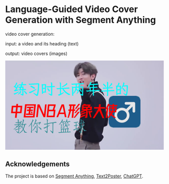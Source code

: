 # Language-Guided Video Cover Generation with Segment Anything

video cover generation: 

input: a video and its heading (text)

output: video covers (images)

<img src="https://github.com/yunlong10/video-cover-gen/blob/main/example/outputs_1/w_bg/cover_7.png?raw=true" />

## Acknowledgements
The project is based on [Segment Anything](https://github.com/facebookresearch/segment-anything), [Text2Poster](https://github.com/chuhaojin/text2poster-icassp-22), [ChatGPT](https://openai.com/blog/chatgpt).
